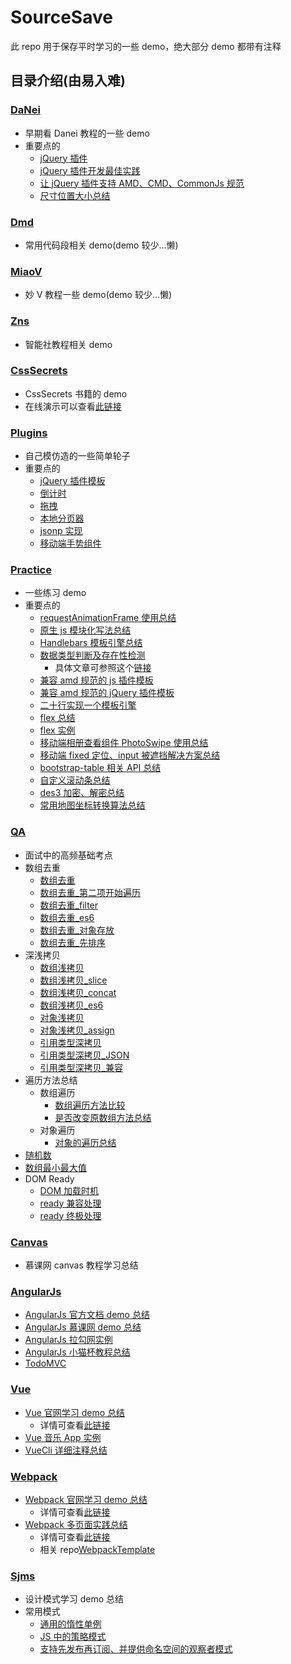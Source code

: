 # SourceSave

此 repo 用于保存平时学习的一些 demo，绝大部分 demo 都带有注释

## 目录介绍(由易入难)

### [DaNei](https://github.com/BryanAdamss/SourceSave/tree/master/DaNei)

- 早期看 Danei 教程的一些 demo
- 重要点的
  - [jQuery 插件](https://github.com/BryanAdamss/SourceSave/blob/master/DaNei/105_jQuery%E6%8F%92%E4%BB%B6.html)
  - [jQuery 插件开发最佳实践](https://github.com/BryanAdamss/SourceSave/blob/master/DaNei/106_jQuery%E6%8F%92%E4%BB%B6%E5%BC%80%E5%8F%91%E6%9C%80%E4%BD%B3%E5%AE%9E%E8%B7%B5.html)
  - [让 jQuery 插件支持 AMD、CMD、CommonJs 规范](https://github.com/BryanAdamss/SourceSave/blob/master/DaNei/107_%E8%AE%A9jQuery%E6%8F%92%E4%BB%B6%E6%94%AF%E6%8C%81AMD%E3%80%81CMD%E3%80%81CommonJs%E8%A7%84%E8%8C%83.html)
  - [尺寸位置大小总结](https://github.com/BryanAdamss/SourceSave/blob/master/DaNei/89_%E5%B0%BA%E5%AF%B8%E4%BD%8D%E7%BD%AE%E5%A4%A7%E5%B0%8F%E6%80%BB%E7%BB%93.html)

### [Dmd](https://github.com/BryanAdamss/SourceSave/tree/master/Dmd)

- 常用代码段相关 demo(demo 较少...懒)

### [MiaoV](https://github.com/BryanAdamss/SourceSave/tree/master/MiaoV)

- 妙 V 教程一些 demo(demo 较少...懒)

### [Zns](https://github.com/BryanAdamss/SourceSave/tree/master/Zns)

- 智能社教程相关 demo

### [CssSecrets](https://github.com/BryanAdamss/SourceSave/tree/master/CssSecrets)

- CssSecrets 书籍的 demo
- 在线演示可以查看[此链接](https://bryanadamss.github.io/2017/12/13/CSS-Secrets/)

### [Plugins](https://github.com/BryanAdamss/SourceSave/tree/master/Plugins)

- 自己模仿造的一些简单轮子
- 重要点的
  - [jQuery 插件模板](https://github.com/BryanAdamss/SourceSave/blob/master/Plugins/js/vendor/00_template.js)
  - [倒计时](https://github.com/BryanAdamss/SourceSave/blob/master/Plugins/js/vendor/09_timeCountDown.js)
  - [拖拽](https://github.com/BryanAdamss/SourceSave/blob/master/Plugins/js/vendor/10_drag.js)
  - [本地分页器](https://github.com/BryanAdamss/SourceSave/blob/master/Plugins/js/vendor/11_pagination.js)
  - [jsonp 实现](https://github.com/BryanAdamss/SourceSave/blob/master/Plugins/js/vendor/12_jsonp.js)
  - [移动端手势组件](https://github.com/BryanAdamss/SourceSave/blob/master/Plugins/js/vendor/13_gestures.js)

### [Practice](https://github.com/BryanAdamss/SourceSave/tree/master/Practice)

- 一些练习 demo
- 重要点的
  - [requestAnimationFrame 使用总结](https://github.com/BryanAdamss/SourceSave/blob/master/Practice/08_requestAnimationFrame.html)
  - [原生 js 模块化写法总结](https://github.com/BryanAdamss/SourceSave/blob/master/Practice/11_Module%E6%A8%A1%E5%BC%8F.html)
  - [Handlebars 模板引擎总结](https://github.com/BryanAdamss/SourceSave/blob/master/Practice/14_Handlebars-%E5%AE%9E%E4%BE%8B.html)
  - [数据类型判断及存在性检测](https://github.com/BryanAdamss/SourceSave/blob/master/Practice/15_%E6%95%B0%E6%8D%AE%E7%B1%BB%E5%9E%8B%E7%9A%84%E5%88%A4%E6%96%AD%E3%80%81%E5%B1%9E%E6%80%A7%E5%AD%98%E5%9C%A8%E6%80%A7%E7%9A%84%E6%A3%80%E6%B5%8B.html)
    - 具体文章可参照这个[链接](https://bryanadamss.github.io/2017/08/04/type-existence/)
  - [兼容 amd 规范的 js 插件模板](https://github.com/BryanAdamss/SourceSave/blob/master/Practice/16_%E5%85%BC%E5%AE%B9amd%E7%9A%84js%E6%8F%92%E4%BB%B6%E6%A8%A1%E6%9D%BF.html)
  - [兼容 amd 规范的 jQuery 插件模板](https://github.com/BryanAdamss/SourceSave/blob/master/Practice/17_%E5%85%BC%E5%AE%B9amd%E7%9A%84jQuery%E6%8F%92%E4%BB%B6%E6%A8%A1%E6%9D%BF.html)
  - [二十行实现一个模板引擎](https://github.com/BryanAdamss/SourceSave/blob/master/Practice/18_TemplateEngine.html)
  - [flex 总结](https://github.com/BryanAdamss/SourceSave/blob/master/Practice/19_flex.html)
  - [flex 实例](https://github.com/BryanAdamss/SourceSave/blob/master/Practice/20_flex%E5%AE%9E%E4%BE%8B.html)
  - [移动端相册查看组件 PhotoSwipe 使用总结](https://github.com/BryanAdamss/SourceSave/blob/master/Practice/22_photoSwipe.html)
  - [移动端 fixed 定位、input 被遮挡解决方案总结](https://github.com/BryanAdamss/SourceSave/blob/master/Practice/23_%E7%A7%BB%E5%8A%A8%E7%AB%AFfixed%E5%AE%9A%E4%BD%8D%E3%80%81input%E8%A2%AB%E9%81%AE%E6%8C%A1%E8%A7%A3%E5%86%B3.html)
  - [bootstrap-table 相关 API 总结](https://github.com/BryanAdamss/SourceSave/blob/master/Practice/27_bootstrap-table%E7%9B%B8%E5%85%B3API.html)
  - [自定义滚动条总结](https://github.com/BryanAdamss/SourceSave/blob/master/Practice/28_%E8%87%AA%E5%AE%9A%E4%B9%89%E6%BB%9A%E5%8A%A8%E6%9D%A1.html)
  - [des3 加密、解密总结](https://github.com/BryanAdamss/SourceSave/blob/master/Practice/30_des3%E5%8A%A0%E5%AF%86%E3%80%81%E8%A7%A3%E5%AF%86.html)
  - [常用地图坐标转换算法总结](https://github.com/BryanAdamss/SourceSave/blob/master/Practice/31_%E5%9C%B0%E5%9B%BE%E5%9D%90%E6%A0%87%E8%BD%AC%E6%8D%A2.html)

### [QA](https://github.com/BryanAdamss/SourceSave/tree/master/QA)

- 面试中的高频基础考点
- 数组去重
  - [数组去重](https://github.com/BryanAdamss/SourceSave/blob/master/QA/02_%E6%95%B0%E7%BB%84%E5%8E%BB%E9%87%8D.html)
  - [数组去重\_第二项开始遍历](https://github.com/BryanAdamss/SourceSave/blob/master/QA/03_%E6%95%B0%E7%BB%84%E5%8E%BB%E9%87%8D_%E7%AC%AC%E4%BA%8C%E9%A1%B9%E5%BC%80%E5%A7%8B%E9%81%8D%E5%8E%86.html)
  - [数组去重\_filter](https://github.com/BryanAdamss/SourceSave/blob/master/QA/04_%E6%95%B0%E7%BB%84%E5%8E%BB%E9%87%8D_filter.html)
  - [数组去重\_es6](https://github.com/BryanAdamss/SourceSave/blob/master/QA/05_%E6%95%B0%E7%BB%84%E5%8E%BB%E9%87%8D_es6.html)
  - [数组去重\_对象存放](https://github.com/BryanAdamss/SourceSave/blob/master/QA/06_%E6%95%B0%E7%BB%84%E5%8E%BB%E9%87%8D_%E5%AF%B9%E8%B1%A1%E5%AD%98%E6%94%BE.html)
  - [数组去重\_先排序](https://github.com/BryanAdamss/SourceSave/blob/master/QA/07_%E6%95%B0%E7%BB%84%E5%8E%BB%E9%87%8D_%E5%85%88%E6%8E%92%E5%BA%8F.html)
- 深浅拷贝
  - [数组浅拷贝](https://github.com/BryanAdamss/SourceSave/blob/master/QA/08_%E6%95%B0%E7%BB%84%E6%B5%85%E6%8B%B7%E8%B4%9D.html)
  - [数组浅拷贝\_slice](https://github.com/BryanAdamss/SourceSave/blob/master/QA/09_%E6%95%B0%E7%BB%84%E6%B5%85%E6%8B%B7%E8%B4%9D_slice.html)
  - [数组浅拷贝\_concat](https://github.com/BryanAdamss/SourceSave/blob/master/QA/10_%E6%95%B0%E7%BB%84%E6%B5%85%E6%8B%B7%E8%B4%9D_concat.html)
  - [数组浅拷贝\_es6](https://github.com/BryanAdamss/SourceSave/blob/master/QA/11_%E6%95%B0%E7%BB%84%E6%B5%85%E6%8B%B7%E8%B4%9D_es6.html)
  - [对象浅拷贝](https://github.com/BryanAdamss/SourceSave/blob/master/QA/12_%E5%AF%B9%E8%B1%A1%E6%B5%85%E6%8B%B7%E8%B4%9D.html)
  - [对象浅拷贝\_assign](https://github.com/BryanAdamss/SourceSave/blob/master/QA/13_%E5%AF%B9%E8%B1%A1%E6%B5%85%E6%8B%B7%E8%B4%9D_assign.html)
  - [引用类型深拷贝](https://github.com/BryanAdamss/SourceSave/blob/master/QA/14_%E5%BC%95%E7%94%A8%E7%B1%BB%E5%9E%8B%E6%B7%B1%E6%8B%B7%E8%B4%9D.html)
  - [引用类型深拷贝\_JSON](https://github.com/BryanAdamss/SourceSave/blob/master/QA/15_%E5%BC%95%E7%94%A8%E7%B1%BB%E5%9E%8B%E6%B7%B1%E6%8B%B7%E8%B4%9D_JSON.html)
  - [引用类型深拷贝\_兼容](https://github.com/BryanAdamss/SourceSave/blob/master/QA/16_%E5%BC%95%E7%94%A8%E7%B1%BB%E5%9E%8B%E6%B7%B1%E6%8B%B7%E8%B4%9D_%E5%85%BC%E5%AE%B9.html)
- 遍历方法总结
  - 数组遍历
    - [数组遍历方法比较](https://github.com/BryanAdamss/SourceSave/blob/master/QA/17_%E6%95%B0%E7%BB%84%E9%81%8D%E5%8E%86%E6%96%B9%E6%B3%95%E6%AF%94%E8%BE%83.html)
    - [是否改变原数组方法总结](https://github.com/BryanAdamss/SourceSave/blob/master/QA/18_%E6%98%AF%E5%90%A6%E6%94%B9%E5%8F%98%E5%8E%9F%E6%95%B0%E7%BB%84%E6%96%B9%E6%B3%95%E6%80%BB%E7%BB%93.html)
  - 对象遍历
    - [对象的遍历总结](https://github.com/BryanAdamss/SourceSave/blob/master/QA/19_%E5%AF%B9%E8%B1%A1%E7%9A%84%E9%81%8D%E5%8E%86.html)
- [随机数](https://github.com/BryanAdamss/SourceSave/blob/master/QA/20_%E9%9A%8F%E6%9C%BA%E6%95%B0.html)
- [数组最小最大值](https://github.com/BryanAdamss/SourceSave/blob/master/QA/21_%E6%95%B0%E7%BB%84%E6%9C%80%E5%B0%8F%E6%9C%80%E5%A4%A7%E5%80%BC.html)
- DOM Ready
  - [DOM 加载时机](https://github.com/BryanAdamss/SourceSave/blob/master/QA/22_DOM%E5%8A%A0%E8%BD%BD%E6%97%B6%E6%9C%BA.html)
  - [ready 兼容处理](https://github.com/BryanAdamss/SourceSave/blob/master/QA/23_ready%E5%85%BC%E5%AE%B9%E5%A4%84%E7%90%86.html)
  - [ready 终极处理](https://github.com/BryanAdamss/SourceSave/blob/master/QA/24_ready%E7%BB%88%E6%9E%81%E5%A4%84%E7%90%86.html)

### [Canvas](https://github.com/BryanAdamss/SourceSave/tree/master/Canvas)

- 慕课网 canvas 教程学习总结

### [AngularJs](https://github.com/BryanAdamss/SourceSave/tree/master/AngularJs)

- [AngularJs 官方文档 demo 总结](https://github.com/BryanAdamss/SourceSave/tree/master/AngularJs/AngualrJs%40guide)
- [AngularJs 慕课网 demo 总结](https://github.com/BryanAdamss/SourceSave/tree/master/AngularJs/AngualrJs%40imooc)
- [AngularJs 拉勾网实例](https://github.com/BryanAdamss/SourceSave/tree/master/AngularJs/AngularJs%40lg)
- [AngularJs 小猫杯教程总结](https://github.com/BryanAdamss/SourceSave/tree/master/AngularJs/AngularJs%40xmb)
- [TodoMVC](https://github.com/BryanAdamss/SourceSave/tree/master/TodoMVC/angularjs)

### [Vue](https://github.com/BryanAdamss/SourceSave/tree/master/Vue)

- [Vue 官网学习 demo 总结](https://github.com/BryanAdamss/SourceSave/tree/master/Vue/Vue%40guide)
  - 详情可查看[此链接](https://bryanadamss.github.io/2017/08/01/Vue-guide/)
- [Vue 音乐 App 实例](https://github.com/BryanAdamss/SourceSave/tree/master/Vue/vue-music)
- [VueCli 详细注释总结](https://github.com/BryanAdamss/SourceSave/tree/master/Vue/vue-cli-study)

### [Webpack](https://github.com/BryanAdamss/SourceSave/tree/master/Webpack)

- [Webpack 官网学习 demo 总结](https://github.com/BryanAdamss/SourceSave/tree/master/Webpack/webpack-guide)
  - 详情可查看[此链接](https://bryanadamss.github.io/2017/12/21/webpack/)
- [Webpack 多页面实践总结](https://github.com/BryanAdamss/SourceSave/tree/master/Webpack/webpack-multi-page)
  - 详情可查看[此链接](https://bryanadamss.github.io/2018/01/02/webpack-multi-page/)
  - 相关 repo[WebpackTemplate](https://github.com/BryanAdamss/WebpackTemplate)

### [Sjms](https://github.com/BryanAdamss/SourceSave/tree/master/Sjms)

- 设计模式学习 demo 总结
- 常用模式
  - [通用的惰性单例](https://github.com/BryanAdamss/SourceSave/blob/master/Sjms/24_%E9%80%9A%E7%94%A8%E7%9A%84%E6%83%B0%E6%80%A7%E5%8D%95%E4%BE%8B.html)
  - [JS 中的策略模式](https://github.com/BryanAdamss/SourceSave/blob/master/Sjms/27_JS%E4%B8%AD%E7%9A%84%E7%AD%96%E7%95%A5%E6%A8%A1%E5%BC%8F.html)
  - [支持先发布再订阅、并提供命名空间的观察者模式](https://github.com/BryanAdamss/SourceSave/blob/master/Sjms/44_%E6%94%AF%E6%8C%81%E5%85%88%E5%8F%91%E5%B8%83%E5%86%8D%E8%AE%A2%E9%98%85%E3%80%81%E5%B9%B6%E6%8F%90%E4%BE%9B%E5%91%BD%E5%90%8D%E7%A9%BA%E9%97%B4%E7%9A%84%E8%A7%82%E5%AF%9F%E8%80%85%E6%A8%A1%E5%BC%8F.html)
